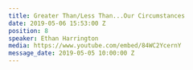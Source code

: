 ```yaml
---
title: Greater Than/Less Than...Our Circumstances
date: 2019-05-06 15:53:00 Z
position: 8
speaker: Ethan Harrington
media: https://www.youtube.com/embed/84WC2YcernY
message_date: 2019-05-05 10:00:00 Z
---
```


